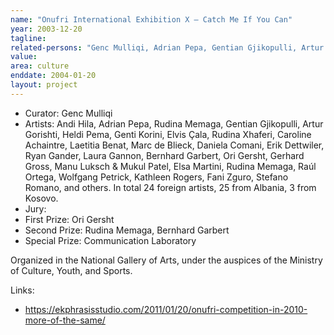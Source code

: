 ```yaml
---
name: "Onufri International Exhibition X – Catch Me If You Can"
year: 2003-12-20
tagline:
related-persons: "Genc Mulliqi, Adrian Pepa, Gentian Gjikopulli, Artur Gorishti, Heldi Pema, Genti Korini, Elvis Çala, Rudina Xhaferi, Edi Muka, Caroline Achaintre, Laetitia Benat, Marc de Blieck, Daniela Comani, Erik Dettwiler, Ryan Gander, Laura Gannon, Bernhard Garbert, Ori Gersht, Gerhard Gross, Andi Hila, AmbientTV, Elsa Martini, Rudina Memaga, Raúl Ortega, Wolfgang Petrick, Kathleen Rogers, Fani Zguro, Stefano Romano, Agron Tato"
value:
area: culture
enddate: 2004-01-20
layout: project
---
```

* Curator: Genc Mulliqi
* Artists: Andi Hila, Adrian Pepa, Rudina Memaga, Gentian Gjikopulli, Artur Gorishti, Heldi Pema, Genti Korini, Elvis Çala, Rudina Xhaferi, Caroline Achaintre, Laetitia Benat, Marc de Blieck, Daniela Comani, Erik Dettwiler, Ryan Gander, Laura Gannon, Bernhard Garbert, Ori Gersht, Gerhard Gross, Manu Luksch & Mukul Patel, Elsa Martini, Rudina Memaga, Raúl Ortega, Wolfgang Petrick, Kathleen Rogers, Fani Zguro, Stefano Romano, and others. In total 24 foreign artists, 25 from Albania, 3 from Kosovo.
* Jury:
* First Prize: Ori Gersht
* Second Prize: Rudina Memaga, Bernhard Garbert
* Special Prize: Communication Laboratory

Organized in the National Gallery of Arts, under the auspices of the Ministry of Culture, Youth, and Sports.

Links:
* <https://ekphrasisstudio.com/2011/01/20/onufri-competition-in-2010-more-of-the-same/>
